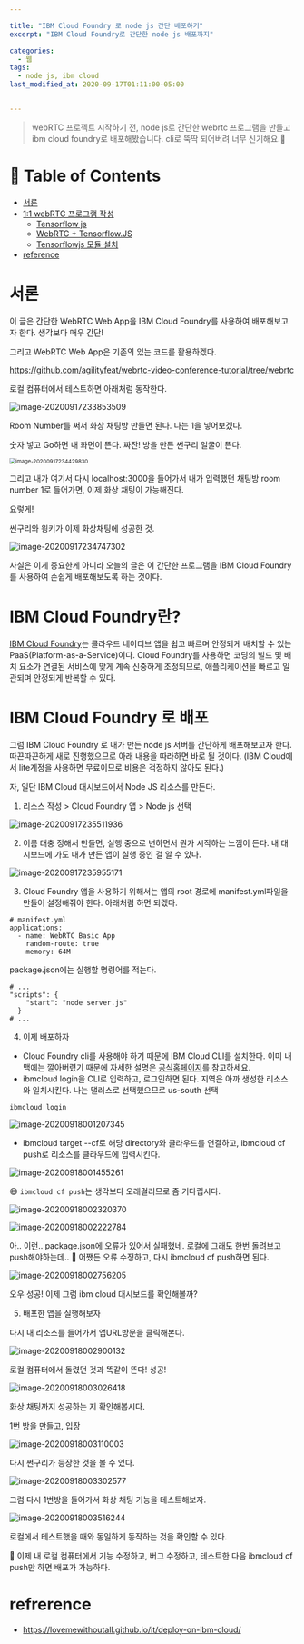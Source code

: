 ```yaml
---

title: "IBM Cloud Foundry 로 node js 간단 배포하기"
excerpt: "IBM Cloud Foundry로 간단한 node js 배포까지"

categories:
  - 웹
tags:
  - node js, ibm cloud
last_modified_at: 2020-09-17T01:11:00-05:00


---
```


> webRTC 프로젝트 시작하기 전, node js로 간단한 webrtc 프로그램을 만들고 ibm cloud foundry로 배포해봤습니다. cli로 뚝딱 되어버려 너무 신기해요.🤔 

# 📌 Table of Contents

- [서론](#서론)
- [1:1 webRTC 프로그램 작성](#간단한프로그램작성)
  - [Tensorflow js](#tensorflow-js)
  - [WebRTC + Tensorflow.JS](#webrtc-+-tensorflow.js)
  - [Tensorflowjs 모듈 설치](#tensorflowjs-모듈-설치 )
- [reference](#reference)



# 서론

이 글은 간단한 WebRTC Web App을 IBM Cloud Foundry를 사용하여 배포해보고자 한다. 생각보다 매우 간단!

그리고 WebRTC Web App은 기존의 있는 코드를 활용하겠다.

https://github.com/agilityfeat/webrtc-video-conference-tutorial/tree/webrtc



로컬 컴퓨터에서 테스트하면 아래처럼 동작한다.

![image-20200917233853509](/assets/images/image-20200917233853509.png)

Room Number를 써서 화상 채팅방 만들면 된다. 나는 1을 넣어보겠다.

숫자 넣고 Go하면 내 화면이 뜬다.  짜잔! 방을 만든 썬구리 얼굴이 뜬다.

<img src="/assets/images/image-20200917234429830.png" alt="image-20200917234429830" style="zoom:67%;" />

그리고 내가 여기서 다시 localhost:3000을 들어가서 내가 입력했던 채팅방 room number 1로 들어가면, 이제 화상 채팅이 가능해진다. 

요렇게!

썬구리와 윙키가 이제 화상채팅에 성공한 것. 

![image-20200917234747302](/assets/images/image-20200917234747302.png)



사실은 이게 중요한게 아니라 오늘의 글은 이 간단한 프로그램을 IBM Cloud Foundry를 사용하여 손쉽게 배포해보도록 하는 것이다. 



# IBM Cloud Foundry란?

[IBM Cloud Foundry](https://cloud.ibm.com/docs/cloud-foundry-public?topic=cloud-foundry-public-getting-started)는 클라우드 네이티브 앱을 쉽고 빠르며 안정되게 배치할 수 있는 PaaS(Platform-as-a-Service)이다. Cloud Foundry를 사용하면 코딩의 빌드 및 배치 요소가 연결된 서비스에 맞게 계속 신중하게 조정되므로, 애플리케이션을 빠르고 일관되며 안정되게 반복할 수 있다. 



# IBM Cloud Foundry 로 배포

그럼 IBM Cloud Foundry 로 내가 만든 node js 서버를 간단하게 배포해보고자 한다. 따끈따끈하게 새로 진행했으므로 아래 내용을 따라하면 바로 될 것이다. (IBM Cloud에서 lite계정을 사용하면 무료이므로 비용은 걱정하지 않아도 된다.)

자, 일단 IBM Cloud 대시보드에서 Node JS 리소스를 만든다.

1. 리소스 작성 > Cloud Foundry 앱 > Node js 선택

![image-20200917235511936](/assets/images/image-20200917235511936.png)

2. 이름 대충 정해서 만들면, 실행 중으로 변하면서 뭔가 시작하는 느낌이 든다. 내 대시보드에 가도 내가 만든 앱이 실행 중인 걸 알 수 있다. 

![image-20200917235955171](/assets/images/image-20200917235955171.png)

3. Cloud Foundry 앱을 사용하기 위해서는 앱의 root 경로에 manifest.yml파일을 만들어 설정해줘야 한다. 아래처럼 하면 되겠다.

```shell
# manifest.yml
applications:
  - name: WebRTC Basic App
    random-route: true
    memory: 64M
```

package.json에는 실행할 명령어를 적는다.

```
# ...
"scripts": {
    "start": "node server.js"   
  }
# ...
```

4. 이제 배포하자

- Cloud Foundry cli를 사용해야 하기 때문에 IBM Cloud CLI를 설치한다. 이미 내 맥에는 깔아버렸기 때문에 자세한 설명은 [공식홈페이지](https://cloud.ibm.com/docs/cli?topic=cli-getting-started)를 참고하세요.
- ibmcloud login을 CLI로 입력하고, 로그인하면 된다.  지역은 아까 생성한 리소스와 일치시킨다. 나는 댈러스로 선택했으므로 us-south 선택

```shell
ibmcloud login
```

![image-20200918001207345](/assets/images/image-20200918001207345.png)

* ibmcloud target --cf로 해당 directory와 클라우드를 연결하고, ibmcloud cf push로 리소스를 클라우드에 입력시킨다. 

![image-20200918001455261](/assets/images/image-20200918001455261.png)

😅 `ibmcloud cf push`는 생각보다 오래걸리므로 좀 기다립시다. 

![image-20200918002320370](/assets/images/image-20200918002320370.png)

![image-20200918002222784](/assets/images/image-20200918002222784.png)

아.. 이런.. package.json에 오류가 있어서 실패했네. 로컬에 그래도 한번 돌려보고 push해야하는데.. 😤 어쨌든 오류 수정하고, 다시 ibmcloud cf push하면 된다.

![image-20200918002756205](/assets/images/image-20200918002756205.png)

오우 성공! 이제 그럼 ibm cloud 대시보드를 확인해볼까?

5. 배포한 앱을 실행해보자

다시 내 리소스를 들어가서 앱URL방문을 클릭해본다. 

![image-20200918002900132](/assets/images/image-20200918002900132.png)

로컬 컴퓨터에서 돌렸던 것과 똑같이 뜬다! 성공!

![image-20200918003026418](/assets/images/image-20200918003026418.png)



화상 채팅까지 성공하는 지 확인해봅시다.

1번 방을 만들고, 입장

![image-20200918003110003](/assets/images/image-20200918003110003.png)



다시 썬구리가 등장한 것을 볼 수 있다.

![image-20200918003302577](/assets/images/image-20200918003302577.png)

그럼 다시 1번방을 들어가서 화상 채팅 기능을 테스트해보자. 

![image-20200918003516244](/assets/images/image-20200918003516244.png)

로컬에서 테스트했을 때와 동일하게 동작하는 것을 확인할 수 있다.



🚦 이제 내 로컬 컴퓨터에서 기능 수정하고, 버그 수정하고, 테스트한 다음 ibmcloud cf push만 하면 배포가 가능하다.

# refrerence

* https://lovemewithoutall.github.io/it/deploy-on-ibm-cloud/